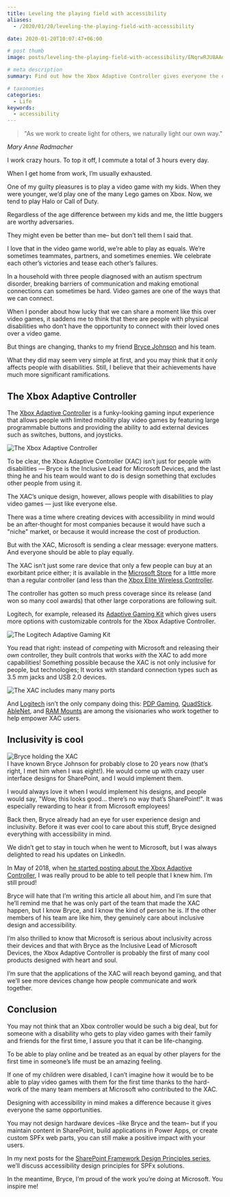 ```yaml
---
title: Leveling the playing field with accessibility
aliases:
  - /2020/01/20/leveling-the-playing-field-with-accessibility

date: 2020-01-20T10:07:47+06:00

# post thumb
image: posts/leveling-the-playing-field-with-accessibility/ENqrwRJU8AAdSbj.jpeg

# meta description
summary: Find out how the Xbox Adaptive Controller gives everyone the opportunity to be anyone they want to be online

# taxonomies
categories:
  - Life
keywords:
  - accessibility
---
```


<blockquote class="elite">"As we work to create light for others, we naturally light our own way."</blockquote>  
<cite>Mary Anne Radmacher</cite>

I work crazy hours. To top it off, I commute a total of 3 hours every day.

When I get home from work, I’m usually exhausted.

One of my guilty pleasures is to play a video game with my kids. When they were younger, we’d play one of the many Lego games on Xbox. Now, we tend to play Halo or Call of Duty.

Regardless of the age difference between my kids and me, the little buggers are worthy adversaries.

They might even be better than me– but don’t tell them I said that.

I love that in the video game world, we’re able to play as equals. We’re sometimes teammates, partners, and sometimes enemies. We celebrate each other’s victories and tease each other’s failures.

In a household with three people diagnosed with an autism spectrum disorder, breaking barriers of communication and making emotional connections can sometimes be hard. Video games are one of the ways that we can connect.

When I ponder about how lucky that we can share a moment like this over video games, it saddens me to think that there are people with physical disabilities who don’t have the opportunity to connect with their loved ones over a video game.

But things are changing, thanks to my friend [Bryce Johnson](https://twitter.com/brycej?s=20) and his team.

What they did may seem very simple at first, and you may think that it only affects people with disabilities. Still, I believe that their achievements have much more significant ramifications.

The Xbox Adaptive Controller
----------------------------

The [Xbox Adaptive Controller](https://www.xbox.com/en-CA/xbox-one/accessories/controllers/xbox-adaptive-controller) is a funky-looking gaming input experience that allows people with limited mobility play video games by featuring large programmable buttons and providing the ability to add external devices such as switches, buttons, and joysticks.

![The Xbox Adaptive Controller](../../images/post/uploads/2020/01/ENqrwRJU8AAdSbj.jpeg)

To be clear, the Xbox Adaptive Controller (XAC) isn’t just for people with disabilities — Bryce is the Inclusive Lead for Microsoft Devices, and the last thing he and his team would want to do is design something that excludes other people from using it.

The XAC’s unique design, however, allows people with disabilities to play video games — just like everyone else.

There was a time where creating devices with accessibility in mind would be an after-thought for most companies because it would have such a "niche" market, or because it would increase the cost of production.

But with the XAC, Microsoft is sending a clear message: everyone matters. And everyone should be able to play equally.

The XAC isn’t just some rare device that only a few people can buy at an exorbitant price either; it is available in the [Microsoft Store](https://www.xbox.com/xbox-one/accessories/controllers/xbox-adaptive-controller) for a little more than a regular controller (and less than the [Xbox Elite Wireless Controller](https://www.microsoft.com/en-us/p/xbox-elite-wireless-controller-series-2/8rsn7j6375gg).

The controller has gotten so much press coverage since its release (and won so many cool awards) that other large corporations are following suit.

Logitech, for example, released its [Adaptive Gaming Kit](https://www.logitechg.com/en-us/products/gamepads/adaptive-gaming-kit-accessories.html#943-000318) which gives users more options with customizable controls for the Xbox Adaptive Controller.

![The Logitech Adaptive Gaming Kit](../../images/post/uploads/2020/01/agk-gallery-hero.png.imgw_.1318.1318.png)

You read that right: instead of _competing_ with Microsoft and releasing their _own_ controller, they built controls that works _with_ the XAC to add more capabilities! Something possible because the XAC is not only inclusive for people, but technologies; It works with standard connection types such as 3.5 mm jacks and USB 2.0 devices.

![The XAC includes many many ports](../../images/post/uploads/2020/01/a98790a1-f1be-4000-8c60-5fdd9b48e90f.jpg)

And [Logitech](https://twitter.com/LogitechG) isn’t the only company doing this: [PDP Gaming](https://twitter.com/PDPgaming), [QuadStick](https://twitter.com/QuadStick). [AbleNet](https://twitter.com/AbleNetInc), and [RAM Mounts](https://twitter.com/RAMMounts) are among the visionaries who work together to help empower XAC users.

Inclusivity is cool
-------------------

![Bryce holding the XAC](../../images/post/uploads/2020/01/jX47f8e-_400x400.jpg)  
I have known Bryce Johnson for probably close to 20 years now (that’s right, I met him when I was eight!). He would come up with crazy user interface designs for SharePoint, and I would implement them.

I would always love it when I would implement his designs, and people would say, "Wow, this looks good… there’s no way that’s SharePoint!". It was especially rewarding to hear it from Microsoft employees!

Back then, Bryce already had an eye for user experience design and inclusivity. Before it was ever cool to care about this stuff, Bryce designed everything with accessibility in mind.

We didn’t get to stay in touch when he went to Microsoft, but I was always delighted to read his updates on LinkedIn.

In May of 2018, when [he started posting about the Xbox Adaptive Controller](https://t.co/a8T4CmRF18?amp=1), I was really proud to be able to tell people that I knew him. I’m still proud!

Bryce will hate that I’m writing this article all about him, and I’m sure that he’ll remind me that he was only part of the team that made the XAC happen, but I know Bryce, and I know the kind of person he is. If the other members of his team are like him, they genuinely care about inclusive design and accessibility.

I’m also thrilled to know that Microsoft is serious about inclusivity across their devices and that with Bryce as the Inclusive Lead of Microsoft Devices, the Xbox Adaptive Controller is probably the first of many cool products designed with heart and soul.

I’m sure that the applications of the XAC will reach beyond gaming, and that we’ll see more devices change how people communicate and work together.

Conclusion
----------

You may not think that an Xbox controller would be such a big deal, but for someone with a disability who gets to play video games with their family and friends for the first time, I assure you that it can be life-changing.

To be able to play online and be treated as an equal by other players for the first time in someone’s life must be an amazing feeling.

If one of my children were disabled, I can’t imagine how it would be to be able to play video games with them for the first time thanks to the hard-work of the many team members at Microsoft who contributed to the XAC.

Designing with accessibility in mind makes a difference because it gives everyone the same opportunities.

You may not design hardware devices –like Bryce and the team– but if you maintain content in SharePoint, build applications in Power Apps, or create custom SPFx web parts, you can still make a positive impact with your users.

In my next posts for the [SharePoint Framework Design Principles series](/tag/sharepoint-framework-design-series/), we’ll discuss accessibility design principles for SPFx solutions.

In the meantime, Bryce, I’m proud of the work you’re doing at Microsoft. You inspire me!
